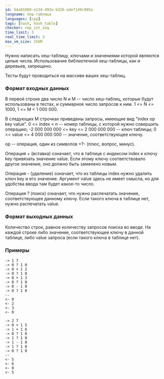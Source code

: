 ```yaml
---
id: 64a01009-e134-492e-b326-adef149c985a
longname: Хеш-таблица
languages: [cpp]
tags: [hash, hash_table]
checker: cmp_int_seq
time_limit: 3
real_time_limit: 3
max_vm_size: 256M
---
```



Нужно написать хеш-таблицу, ключами и значениями которой являются целые числа. Использование библиотечной хеш-таблицы, как и деревьев, запрещено.

Тесты будут проводиться на массиве ваших хеш-таблиц.

### Формат входных данных


В первой строке два число N и M -- число хеш-таблиц, которые будут использованы в тестах, и суммарное число запросов к ним. 1 <= N <= 1000, 1 <= M < 1 000 000.

В следующих M строчках приведены запросы, имеющие вид "index op key value". 0 <= index < n -- номер таблицы, с которой нужно совершить операцию; -2 000 000 000 <= key <= 2 000 000 000 -- ключ таблицы; 0 <= value <= 4 000 000 000 -- значение, соответствующее ключу.

op -- операция, один из символов +?- (плюс, вопрос, минус).

Операция + (вставка) означает, что в таблице с индексом index к ключу key привязать значение value. Если этому ключу соответствовало другое значение, оно должно быть заменено новым.

Операция - (удаление) означает, что из таблицы index нужно удалить ключ key и его значение. Аргумент value здесь не имеет смысла, но для удобства ввода там будет какое-то число.

Операция ? (поиск) означает, что нужно распечатать значение, соответствующее данному ключу. Если такого ключа в таблице нет, нужно распечатать value.

### Формат выходных данных

Количество строк, равное количеству запросов поиска во вводе. На каждой строке либо значение, соответствующее ключу в данной таблице, либо value запроса (если такого ключа в таблице нет).

### Примеры

```
-> 1 7
-> 0 ? 1 0
-> 0 + 1 2
-> 0 ? 1 0
-> 0 + 1 3
-> 0 ? 1 0
-> 0 - 1 0
-> 0 ? 1 0
--
<- 0
<- 2
<- 3
<- 0
```

```
-> 2 7
-> 0 + 1 5
-> 1 + 1 6
-> 0 ? 1 0
-> 1 ? 1 0
-> 1 - 1 0
-> 1 ? 1 0
-> 0 ? 1 0
--
<- 5
<- 6
<- 0
<- 5
```
